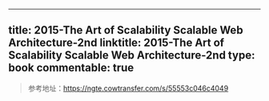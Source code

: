 
---
title: 2015-The Art of Scalability Scalable Web Architecture-2nd
linktitle: 2015-The Art of Scalability Scalable Web Architecture-2nd
type: book
commentable: true
---

> 参考地址：https://ngte.cowtransfer.com/s/55553c046c4049

    